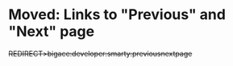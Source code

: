 # Moved: Links to "Previous" and "Next" page


~~REDIRECT>bigace:developer:smarty:previousnextpage~~
